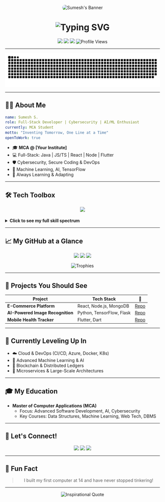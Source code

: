 <!-- Advanced Interactive Profile README for Sumesh S. -->

<!-- Animated Banner -->
<p align="center">
  <img src="https://raw.githubusercontent.com/sumesh-s-dev/sumesh-s-dev/main/assets/banner.gif" alt="Sumesh's Banner" style="border-radius:10px;max-width:100%;"/>
</p>

<h1 align="center">
  <img src="https://readme-typing-svg.demolab.com?font=Fira+Code&pause=700&color=2AF7DC&background=00000000&center=true&vCenter=true&repeat=true&width=600&lines=Hey%2C+I'm+Sumesh+%F0%9F%91%8B;MCA+%7C+Full-Stack+%7C+AI+Enthusiast;Crafting+Secure+%26+Smart+Systems+%F0%9F%94%97" alt="Typing SVG"/>
</h1>

<p align="center">
  <a href="https://www.linkedin.com/in/s-sumesh-759132308/" target="_blank"><img src="https://img.shields.io/badge/LinkedIn-0077B5?style=flat-square&logo=linkedin&logoColor=white"></a>
  <a href="https://github.com/sumesh-s-dev" target="_blank"><img src="https://img.shields.io/badge/GitHub-181717?style=flat-square&logo=github&logoColor=white"></a>
  <a href="mailto:sumesh.dev@example.com" target="_blank"><img src="https://img.shields.io/badge/Email-D14836?style=flat-square&logo=gmail&logoColor=white"></a>
  <img src="https://komarev.com/ghpvc/?username=sumesh-s-dev&color=2AF7DC&style=flat-square" alt="Profile Views"/>
</p>

---

<!-- 3D Contribution Graph -->
<p align="center">
  <img src="https://github.com/Platane/snk/raw/output/github-contribution-grid-snake.svg" width="700" alt="3D Contribution Graph"/>
</p>

---

## 🧑‍💻 About Me

```yaml
name: Sumesh S.
role: Full-Stack Developer | Cybersecurity | AI/ML Enthusiast
currently: MCA Student
motto: "Inventing Tomorrow, One Line at a Time"
openToWork: true
```

- 🎓 **MCA @ [Your Institute]**
- 💻 Full-Stack: Java | JS/TS | React | Node | Flutter
- 🛡️ Cybersecurity, Secure Coding & DevOps
- 🤖 Machine Learning, AI, TensorFlow
- 🦾 Always Learning & Adapting

---

## 🛠️ Tech Toolbox

<div align="center">
  <img src="https://skillicons.dev/icons?i=java,js,ts,python,dart,react,nodejs,flutter,html,css,mysql,mongodb,linux,git,github,tensorflow,unity,azure" height="50"/>
</div>
<br>
<details>
  <summary><b>Click to see my full skill spectrum</b></summary>
  <ul>
    <li><b>Languages:</b> Java, JavaScript, Python, Dart, Shell</li>
    <li><b>Web:</b> React, HTML5, CSS3, Node.js</li>
    <li><b>Mobile:</b> Flutter, Dart</li>
    <li><b>Databases:</b> MySQL, MongoDB</li>
    <li><b>Other:</b> Unity, Linux, TensorFlow, IoT, GitHub Actions, Azure</li>
  </ul>
</details>

---

## 📈 My GitHub at a Glance

<p align="center">
  <img src="https://github-readme-stats.vercel.app/api?username=sumesh-s-dev&show_icons=true&theme=tokyonight&hide_border=true" height="150"/>
  <img src="https://github-readme-streak-stats.herokuapp.com?user=sumesh-s-dev&theme=tokyonight&hide_border=true" height="150"/>
  <img src="https://github-readme-stats.vercel.app/api/top-langs/?username=sumesh-s-dev&layout=compact&theme=tokyonight&hide_border=true" height="150"/>
</p>

<p align="center">
  <img src="https://github-profile-trophy.vercel.app/?username=sumesh-s-dev&theme=onestar&no-frame=true&column=4&margin-w=8" alt="Trophies"/>
</p>

---

## 🌟 Projects You Should See

| Project | Tech Stack | 🔗 |
| ------- | ----------- | --- |
| <b>E-Commerce Platform</b> | React, Node.js, MongoDB | [Repo](https://github.com/sumesh-s-dev/ecommerce-platform) |
| <b>AI-Powered Image Recognition</b> | Python, TensorFlow, Flask | [Repo](https://github.com/sumesh-s-dev/ai-image-recognition) |
| <b>Mobile Health Tracker</b> | Flutter, Dart | [Repo](https://github.com/sumesh-s-dev/mobile-health-tracker) |

<!-- Optionally add screenshots, GIFs or links to demos above -->

---

## 🧠 Currently Leveling Up In

- ☁️ Cloud & DevOps (CI/CD, Azure, Docker, K8s)
- 🤖 Advanced Machine Learning & AI
- 🔗 Blockchain & Distributed Ledgers
- 🧩 Microservices & Large-Scale Architectures

---

## 🎓 My Education

- **Master of Computer Applications (MCA)**
  - Focus: Advanced Software Development, AI, Cybersecurity
  - Key Courses: Data Structures, Machine Learning, Web Tech, DBMS

---

## 🤝 Let's Connect!

<div align="center">
  <a href="https://www.linkedin.com/in/s-sumesh-759132308/"><img src="https://skillicons.dev/icons?i=linkedin" height="30"/></a>
  <a href="https://github.com/sumesh-s-dev"><img src="https://skillicons.dev/icons?i=github" height="30"/></a>
  <a href="mailto:sumesh.dev@example.com"><img src="https://skillicons.dev/icons?i=gmail" height="30"/></a>
</div>

---

## 🤖 Fun Fact

<blockquote align="center">
I built my first computer at 14 and have never stopped tinkering!
</blockquote>

---

<p align="center">
  <img src="https://readme-typing-svg.demolab.com?font=Fira+Code&pause=1000&color=2AF7DC&center=true&vCenter=true&width=600&lines=%22The+best+way+to+predict+the+future+is+to+invent+it.%22+-+Alan+Kay" alt="Inspirational Quote"/>
</p>
